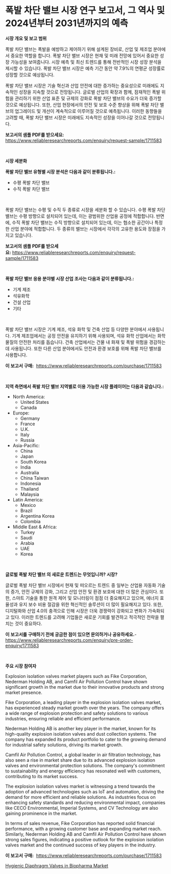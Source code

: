 <p><h1>폭발 차단 밸브 시장 연구 보고서, 그 역사 및 2024년부터 2031년까지의 예측</h1></p><p><strong>시장 개요 및 보고 범위</strong></p>
<p><p>폭발 차단 밸브는 폭발을 예방하고 제어하기 위해 설계된 장비로, 산업 및 제조업 분야에서 중요한 역할을 합니다. 폭발 차단 밸브 시장은 현재 및 미래 전망에 있어서 중요한 성장 가능성을 보여줍니다. 시장 예측 및 최신 트렌드를 통해 전반적인 시장 성장 분석을 제시할 수 있습니다. 폭발 차단 밸브 시장은 예측 기간 동안 약 7.9%의 연평균 성장률로 성장할 것으로 예상됩니다. </p><p>폭발 차단 밸브 시장은 기술 혁신과 산업 안전에 대한 증가하는 중요성으로 미래에도 지속적인 성장을 지속할 것으로 전망됩니다. 글로벌 산업의 확장과 함께, 잠재적인 폭발 위험을 관리하기 위한 산업 표준 및 규제의 강화로 폭발 차단 밸브의 수요가 더욱 증가할 것으로 예상됩니다. 또한, 산업 현장에서의 안전 및 보호 수준 향상을 위해 폭발 차단 밸브의 업그레이드 및 개선이 계속적으로 이루어질 것으로 예측됩니다. 이러한 동향들을 고려할 때, 폭발 차단 밸브 시장은 미래에도 지속적인 성장을 이어나갈 것으로 전망됩니다.</p></p>
<p><strong>보고서의 샘플 PDF를 받으세요:</strong> <a href="https://www.reliableresearchreports.com/enquiry/request-sample/1711583">https://www.reliableresearchreports.com/enquiry/request-sample/1711583</a></p>
<p>&nbsp;</p>
<p><strong>시장 세분화</strong></p>
<p><strong>폭발 차단 밸브 유형별 시장 분석은 다음과 같이 분류됩니다.:</strong></p>
<p><ul><li>수평 폭발 차단 밸브</li><li>수직 폭발 차단 밸브</li></ul></p>
<p>&nbsp;</p>
<p><p>폭발 차단 밸브는 수평 및 수직 두 종류로 시장을 세분화 할 수 있습니다. 수평 폭발 차단 밸브는 수평 방향으로 설치되어 있는데, 이는 광범위한 산업용 공정에 적합합니다. 반면에, 수직 폭발 차단 밸브는 수직 방향으로 설치되어 있는데, 이는 협소한 공간이나 특정한 산업 분야에 적합합니다. 두 종류의 밸브는 시장에서 각각의 고유한 용도와 장점을 가지고 있습니다.</p></p>
<p><strong>보고서의 샘플 PDF를 받으세요:</strong>&nbsp;<a href="https://www.reliableresearchreports.com/enquiry/request-sample/1711583">https://www.reliableresearchreports.com/enquiry/request-sample/1711583</a></p>
<p>&nbsp;</p>
<p><strong> 폭발 차단 밸브 응용 분야별 시장 산업 조사는 다음과 같이 분류됩니다.:</strong></p>
<p><ul><li>기계 제조</li><li>석유화학</li><li>건설 산업</li><li>기타</li></ul></p>
<p>&nbsp;</p>
<p><p>폭발 차단 밸브 시장은 기계 제조, 석유 화학 및 건축 산업 등 다양한 분야에서 사용됩니다. 기계 제조업에서는 공정 안전을 유지하기 위해 사용되며, 석유 화학 산업에서는 화학물질의 안전한 처리를 돕습니다. 건축 산업에서는 건물 내 화재 및 폭발 위험을 경감하는 데 사용됩니다. 또한 다른 산업 분야에서도 안전과 환경 보호를 위해 폭발 차단 밸브를 사용합니다.</p></p>
<p><strong>이 보고서 구매:</strong>&nbsp; <a href="https://www.reliableresearchreports.com/purchase/1711583">https://www.reliableresearchreports.com/purchase/1711583</a></p>
<p>&nbsp;</p>
<p><strong>지역 측면에서 폭발 차단 밸브 지역별로 이용 가능한 시장 플레이어는 다음과 같습니다.:</strong></p>
<p><ul>
    <li>
        North America:
        <ul>
            <li>United States</li>
            <li>Canada</li>
        </ul>
    </li>
    <li>
        Europe:
        <ul>
            <li>Germany</li>
            <li>France</li>
            <li>U.K.</li>
            <li>Italy</li>
            <li>Russia</li>
        </ul>
    </li>
    <li>
        Asia-Pacific:
        <ul>
            <li>China</li>
            <li>Japan</li>
            <li>South Korea</li>
            <li>India</li>
            <li>Australia</li>
            <li>China Taiwan</li>
            <li>Indonesia</li>
            <li>Thailand</li>
            <li>Malaysia</li>
        </ul>
    </li>
    <li>
        Latin America:
        <ul>
            <li>Mexico</li>
            <li>Brazil</li>
            <li>Argentina Korea</li>
            <li>Colombia</li>
        </ul>
    </li>
    <li>
        Middle East & Africa:
        <ul>
            <li>Turkey</li>
            <li>Saudi</li>
            <li>Arabia</li>
            <li>UAE</li>
            <li>Korea</li>
        </ul>
    </li>
    </ul></p>
<p>&nbsp;</p>
<p><strong>글로벌 폭발 차단 밸브 의 새로운 트렌드는 무엇입니까? 시장?</strong></p>
<p><p>글로벌 폭발 차단 밸브 시장에서 현재 및 떠오르는 트렌드 중 일부는 산업용 자동화 기술의 증가, 안전 규제의 강화, 그리고 산업 안전 및 환경 보호에 대한 더 많은 관심이다. 또한, 스마트 기술을 통한 원격 제어 및 모니터링이 점점 더 중요해지고 있으며, 에너지 효율성과 유지 보수 비용 절감을 위한 혁신적인 솔루션이 더 많이 필요해지고 있다. 또한, 디지털화와 산업 4.0의 충격으로 인해 시장은 더욱 경쟁력이 강화되고 변화가 가속화되고 있다. 이러한 트렌드를 고려해 기업들은 새로운 기회를 발견하고 적극적인 전략을 펼치는 것이 중요하다.</p></p>
<p><strong>이 보고서를 구매하기 전에 궁금한 점이 있으면 문의하거나 공유하세요.</strong>- <a href="https://www.reliableresearchreports.com/enquiry/pre-order-enquiry/1711583">https://www.reliableresearchreports.com/enquiry/pre-order-enquiry/1711583</a></p>
<p>&nbsp;</p>
<p><strong>주요 시장 참여자</strong></p>
<p><p>Explosion isolation valves market players such as Fike Corporation, Nederman Holding AB, and Camfil Air Pollution Control have shown significant growth in the market due to their innovative products and strong market presence.</p><p>Fike Corporation, a leading player in the explosion isolation valves market, has experienced steady market growth over the years. The company offers a wide range of explosion protection and safety solutions to various industries, ensuring reliable and efficient performance.</p><p>Nederman Holding AB is another key player in the market, known for its high-quality explosion isolation valves and dust collection systems. The company has expanded its product portfolio to cater to the growing demand for industrial safety solutions, driving its market growth.</p><p>Camfil Air Pollution Control, a global leader in air filtration technology, has also seen a rise in market share due to its advanced explosion isolation valves and environmental protection solutions. The company's commitment to sustainability and energy efficiency has resonated well with customers, contributing to its market success.</p><p>The explosion isolation valves market is witnessing a trend towards the adoption of advanced technologies such as IoT and automation, driving the demand for more efficient and reliable solutions. As industries focus on enhancing safety standards and reducing environmental impact, companies like CECO Environmental, Imperial Systems, and CV Technology are also gaining prominence in the market.</p><p>In terms of sales revenue, Fike Corporation has reported solid financial performance, with a growing customer base and expanding market reach. Similarly, Nederman Holding AB and Camfil Air Pollution Control have shown strong sales figures, indicating a positive outlook for the explosion isolation valves market and the continued success of key players in the industry.</p></p>
<p><strong>이 보고서 구매:</strong>&nbsp;&nbsp;<a href="https://www.reliableresearchreports.com/purchase/1711583">https://www.reliableresearchreports.com/purchase/1711583</a></p>
<p><p><a href="https://view.publitas.com/reportprime-1/hygienic-diaphragm-valves-in-biopharma-market-size-share-trends-analysis-report-by-material-by-type-by-end-user-by-region-and-segment-forecasts-2024-2031/">Hygienic Diaphragm Valves in Biopharma Market</a></p></p>
